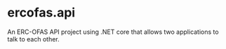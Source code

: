 # ercofas.api
An ERC-OFAS API project using .NET core that allows two applications to talk to each other.
